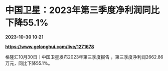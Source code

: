 # 中国卫星：2023年第三季度净利润同比下降55.1%

**2023-10-30 10:21**

**https://www.gelonghui.com/live/1271678**

格隆汇10月30日｜中国卫星发布2023年第三季度报告 ，第三季度净利润2662.86万元，同比下降55.1%。